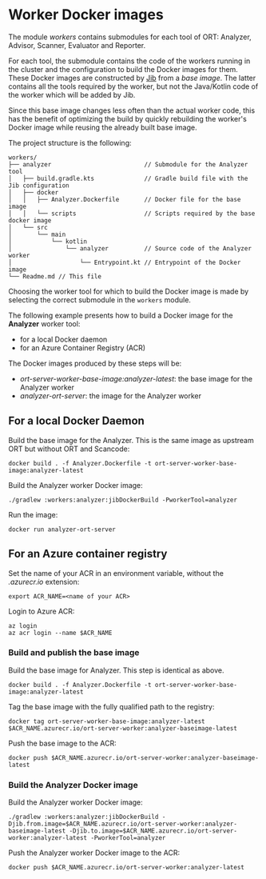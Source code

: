 # Worker Docker images

The module *workers* contains submodules for each tool of ORT: Analyzer, Advisor, Scanner, Evaluator and Reporter.

For each tool, the submodule contains the code of the workers running in the cluster and the configuration to build the
Docker images for them. These Docker images are constructed by [Jib](https://github.com/GoogleContainerTools/jib) from
a *base image*. The latter contains all the tools required by the worker, but not the Java/Kotlin code of the worker
which will be added by Jib.

Since this base image changes less often than the actual worker code, this has the benefit of optimizing the build by
quickly rebuilding the worker's Docker image while reusing the already built base image.

The project structure is the following:

```
workers/
├── analyzer                          // Submodule for the Analyzer tool
│   ├── build.gradle.kts              // Gradle build file with the Jib configuration
│   ├── docker
│   │   ├── Analyzer.Dockerfile       // Docker file for the base image
│   │   └── scripts                   // Scripts required by the base docker image
│   └── src
│       └── main
│           └── kotlin
│               └── analyzer          // Source code of the Analyzer worker
│                   └── Entrypoint.kt // Entrypoint of the Docker image
└── Readme.md // This file
```

Choosing the worker tool for which to build the Docker image is made by
selecting the correct submodule in the `workers` module.

The following example presents how to build a Docker image for the **Analyzer** worker tool:
 * for a local Docker daemon
 * for an Azure Container Registry (ACR)

The Docker images produced by these steps will be:
* *ort-server-worker-base-image:analyzer-latest*: the base image for the Analyzer worker
* *analyzer-ort-server*: the image for the Analyzer worker

## For a local Docker Daemon

Build the base image for the Analyzer. This is the same image as upstream ORT but without ORT and Scancode:

```docker build . -f Analyzer.Dockerfile -t ort-server-worker-base-image:analyzer-latest```

Build the Analyzer worker Docker image:

```./gradlew :workers:analyzer:jibDockerBuild -PworkerTool=analyzer```

Run the image:

```docker run analyzer-ort-server```

## For an Azure container registry

Set the name of your ACR in an environment variable, without the *.azurecr.io* extension:

```export ACR_NAME=<name of your ACR>```

Login to Azure ACR:

```
az login
az acr login --name $ACR_NAME
```

### Build and publish the base image

Build the base image for Analyzer. This step is identical as above.

```docker build . -f Analyzer.Dockerfile -t ort-server-worker-base-image:analyzer-latest```

Tag the base image with the fully qualified path to the registry:

```docker tag ort-server-worker-base-image:analyzer-latest $ACR_NAME.azurecr.io/ort-server-worker:analyzer-baseimage-latest```

Push the base image to the ACR:

```docker push $ACR_NAME.azurecr.io/ort-server-worker:analyzer-baseimage-latest```

### Build the Analyzer Docker image

Build the Analyzer worker Docker image:

```./gradlew :workers:analyzer:jibDockerBuild -Djib.from.image=$ACR_NAME.azurecr.io/ort-server-worker:analyzer-baseimage-latest -Djib.to.image=$ACR_NAME.azurecr.io/ort-server-worker:analyzer-latest -PworkerTool=analyzer```

Push the Analyzer worker Docker image to the ACR:

```docker push $ACR_NAME.azurecr.io/ort-server-worker:analyzer-latest```
